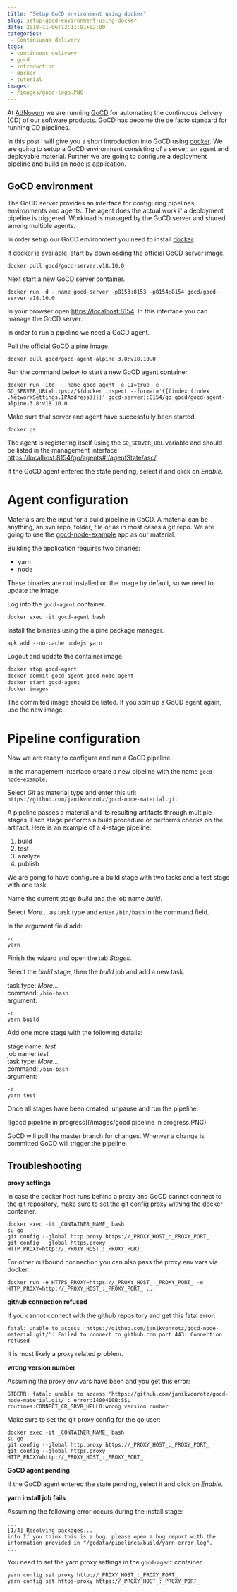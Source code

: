 ```yaml
---
title: "Setup GoCD environment using docker"
slug: setup-gocd-environment-using-docker
date: 2018-11-06T12:11:01+02:00
categories:
 - Continiuous delivery
tags:
 - continuous delivery
 - gocd
 - introduction
 - docker
 - tutorial
images:
 - /images/gocd-logo.PNG
---
```


At [AdNovum](https://www.adnovum.ch/) we are running [GoCD](https://www.gocd.org/) for automating the continuous delivery (CD) of our software products. GoCD has become the de facto standard for running CD pipelines.

In this post I will give you a short introduction into GoCD using [docker](https://www.docker.com/). We are going to setup a GoCD environment consisting of a server, an agent and deployable material. Further we are going to configure a deployment pipeline and build an node.js application.
<!--more-->

## GoCD environment

The GoCD server provides an interface for configuring pipelines, environments and agents. The agent does the actual work if a deployment pipeline is triggered. Workload is managed by the GoCD server and shared among multiple agents.

In order setup our GoCD environment you need to install [docker](https://www.docker.com/get-started).

If docker is available, start by downloading the official GoCD server image.

`docker pull gocd/gocd-server:v18.10.0`

Next start a new GoCD server container.

`docker run -d --name gocd-server -p8153:8153 -p8154:8154 gocd/gocd-server:v18.10.0`

In your browser open [https://localhost:8154](https://localhost:8154). In this interface you can manage the GoCD server.

In order to run a pipeline we need a GoCD agent.

Pull the official GoCD alpine image.

`docker pull gocd/gocd-agent-alpine-3.8:v18.10.0`

Run the command below to start a new GoCD agent container.

`docker run -itd  --name gocd-agent -e CI=true -e GO_SERVER_URL=https://$(docker inspect --format='{{(index (index .NetworkSettings.IPAddress))}}' gocd-server):8154/go gocd/gocd-agent-alpine-3.8:v18.10.0`

Make sure that server and agent have successfully been started.

`docker ps`

The agent is registering itself ùsing the `GO_SERVER_URL` variable and should be listed in the management interface  [https://localhost:8154/go/agents#!/agentState/asc/](https://localhost:8154/go/agents#!/agentState/asc/).

If the GoCD agent entered the state pending, select it and click on *Enable*.

# Agent configuration

Materials are the input for a build pipeline in GoCD. A material can be anything, an svn repo, folder, file or as in most cases a git repo. We are going to use the [gocd-node-example](https://github.com/janikvonrotz/gocd-node-material) app as our material.

Building the application requires two binaries:

* yarn
* node

These binaries are not installed on the image by default, so we need to update the image.

Log into the `gocd-agent` container.

`docker exec -it gocd-agent bash`

Install the binaries using the alpine package manager.

`apk add --no-cache nodejs yarn`

Logout and update the container image.

```sh
docker stop gocd-agent
docker commit gocd-agent gocd-node-agent
docker start gocd-agent
docker images
```

The commited image should be listed. If you spin up a GoCD agent again, use the new image.

# Pipeline configuration

Now we are ready to configure and run a GoCD pipeline.

In the management interface create a new pipeline with the name `gocd-node-example`.

Select *Git* as material type and enter this url: `https://github.com/janikvonrotz/gocd-node-material.git`

A pipeline passes a material and its resulting artifacts through multiple stages. Each stage performs a build procedure or performs checks on the artifact. Here is an example of a 4-stage pipeline:

1. build
2. test
3. analyze
4. publish

We are going to have configure a build stage with two tasks and a test stage with one task.

Name the current stage *build* and the job name *build*.

Select *More...* as task type and enter `/bin/bash` in the command field.

In the argument field add:

```
-c
yarn
```

Finish the wizard and open the tab *Stages*.

Select the *build* stage, then the *build* job and add a new task.

task type: *More...*  
command: `/bin-bash`  
argument:

```
-c
yarn build
```

Add one more stage with the following details:

stage name: *test*  
job name: *test*  
task type: *More...*  
command: `/bin-bash`  
argument:

```
-c
yarn test
```

Once all stages have been created, unpause and run the pipeline.

![gocd pipeline in progress](/images/gocd pipeline in progress.PNG)

GoCD will poll the master branch for changes. Whenver a change is committed GoCD will trigger the pipeline.

## Troubleshooting

**proxy settings**

In case the docker host runs behind a proxy and GoCD cannot connect to the git repository, make sure to set the git config proxy withing the docker container.

```
docker exec -it _CONTAINER_NAME_ bash
su go
git config --global http.proxy https://_PROXY_HOST_:_PROXY_PORT_
git config --global https.proxy HTTP_PROXY=http://_PROXY_HOST_:_PROXY_PORT_
```

For other outbound connection you can also pass the proxy env vars via docker.

`docker run -e HTTPS_PROXY=https://_PROXY_HOST_:_PROXY_PORT_ -e HTTP_PROXY=http://_PROXY_HOST_:_PROXY_PORT_ ...`

**github connection refused**

If you cannot connect with the github repository and get this fatal error:

`fatal: unable to access 'https://github.com/janikvonrotz/gocd-node-material.git/': Failed to connect to github.com port 443: Connection refused`

It is most likely a proxy related problem.

**wrong version number**

Assuming the proxy env vars have been and you get this error:

`STDERR: fatal: unable to access 'https://github.com/janikvonrotz/gocd-node-material.git/': error:1400410B:SSL routines:CONNECT_CR_SRVR_HELLO:wrong version number`

Make sure to set the git proxy config for the go user:

```
docker exec -it _CONTAINER_NAME_ bash
su go
git config --global http.proxy https://_PROXY_HOST_:_PROXY_PORT_
git config --global https.proxy HTTP_PROXY=http://_PROXY_HOST_:_PROXY_PORT_
```

**GoCD agent pending**

If the GoCD agent entered the state pending, select it and click on *Enable*.

**yarn install job fails**

Assuming the following error occurs during the install stage:

```
...
[1/4] Resolving packages...
info If you think this is a bug, please open a bug report with the information provided in "/godata/pipelines/build/yarn-error.log".
...
```

You need to set the yarn proxy settings in the `gocd-agent` container.

```
yarn config set proxy http://_PROXY_HOST_:_PROXY_PORT_
yarn config set https-proxy https://_PROXY_HOST_:_PROXY_PORT_
```